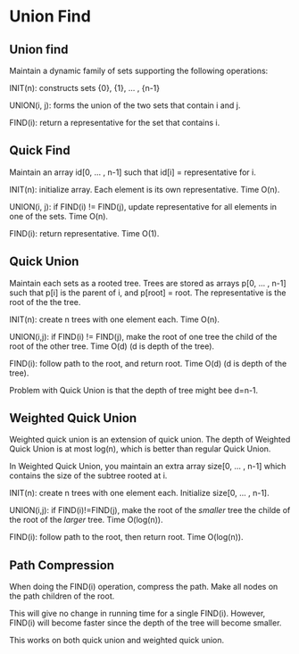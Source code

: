 # Union Find

## Union find

Maintain a dynamic family of sets supporting the following operations:

INIT(n): constructs sets {0}, {1}, ... , {n-1}

UNION(i, j): forms the union of the two sets that contain i and j. 

FIND(i): return a representative for the set that contains i.

## Quick Find
Maintain an array id[0, ... , n-1] such that id[i] = representative for i.

INIT(n): initialize array. Each element is its own representative. Time O(n).

UNION(i, j): if FIND(i) != FIND(j), update representative for all elements in one of the sets. Time O(n).

FIND(i): return representative. Time O(1).

## Quick Union
Maintain each sets as a rooted tree. Trees are stored as arrays p[0, ... , n-1] such that p[i] is the parent of i, and p[root] = root. The representative is the root of the the tree.

INIT(n): create n trees with one element each. Time O(n).

UNION(i,j): if FIND(i) != FIND(j), make the root of one tree the child of the root of the other tree. Time O(d) (d is depth of the tree).

FIND(i): follow path to the root, and return root. Time O(d) (d is depth of the tree).

Problem with Quick Union is that the depth of tree might bee d=n-1.

## Weighted Quick Union
Weighted quick union is an extension of quick union. The depth of Weighted Quick Union is at most log(n), which is better than regular Quick Union.

In Weighted Quick Union, you maintain an extra array size[0, ... , n-1] which contains the size of the subtree rooted at i.

INIT(n): create n trees with one element each. Initialize size[0, ... , n-1].

UNION(i,j): if FIND(i)!=FIND(j), make the root of the *smaller* tree the childe of the root of the *larger* tree. Time O(log(n)).

FIND(i): follow path to the root, then return root. Time O(log(n)).

## Path Compression
When doing the FIND(i) operation, compress the path. Make all nodes on the path children of the root.

This will give no change in running time for a single FIND(i). However, FIND(i) will become faster since the depth of the tree will become smaller.

This works on both quick union and weighted quick union.